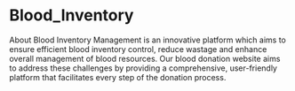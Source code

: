 ﻿# Blood_Inventory
About
Blood Inventory Management is an innovative platform which aims to ensure efficient blood inventory control, reduce wastage and enhance overall management of blood resources. Our blood donation website aims to address these challenges by providing a comprehensive, user-friendly platform that facilitates every step of the donation process.
